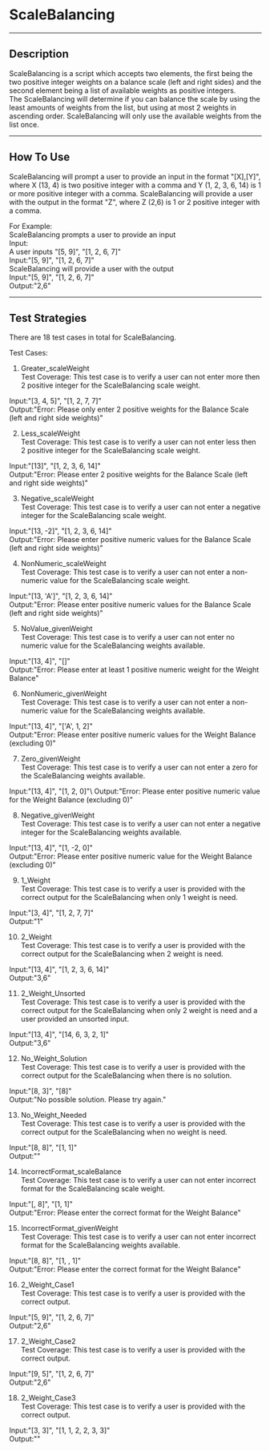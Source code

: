 # ScaleBalancing
------------------------------------------
Description
------------------------------------------
ScaleBalancing is a script which accepts two elements, the first being the two positive integer weights on a balance scale (left and right sides) and the second element being a list of available weights as positive integers.\
The ScaleBalancing will determine if you can balance the scale by using the least amounts of weights from the list, but using at most 2 weights in ascending order. ScaleBalancing will only use the available weights from the list once.

------------------------------------------
How To Use
------------------------------------------
ScaleBalancing will prompt a user to provide an input in the format "[X],[Y]", where X (13, 4) is two positive integer with a comma and Y (1, 2, 3, 6, 14) is 1 or more positive integer with a comma. ScaleBalancing will provide a user with the output in the format "Z", where Z (2,6) is 1 or 2 positive integer with a comma.

For Example:\
ScaleBalancing prompts a user to provide an input\
  Input:\
A user inputs "[5, 9]", "[1, 2, 6, 7]"\
  Input:"[5, 9]", "[1, 2, 6, 7]"\
ScaleBalancing will provide a user with the output\
  Input:"[5, 9]", "[1, 2, 6, 7]"\
  Output:"2,6"
  
------------------------------------------
Test Strategies
------------------------------------------
There are 18 test cases in total for ScaleBalancing.

Test Cases:
1. Greater_scaleWeight\
  Test Coverage: This test case is to verify a user can not enter more then 2 positive integer for the ScaleBalancing scale weight.
  
  Input:"[3, 4, 5]", "[1, 2, 7, 7]"\
  Output:"Error: Please only enter 2 positive weights for the Balance Scale (left and right side weights)"
  
2. Less_scaleWeight\
  Test Coverage: This test case is to verify a user can not enter less then 2 positive integer for the ScaleBalancing scale weight.
    
  Input:"[13]", "[1, 2, 3, 6, 14]"\
  Output:"Error: Please enter 2 positive weights for the Balance Scale (left and right side weights)"
  
3. Negative_scaleWeight\
  Test Coverage: This test case is to verify a user can not enter a negative integer for the ScaleBalancing scale weight.
    
  Input:"[13, -2]", "[1, 2, 3, 6, 14]"\
  Output:"Error: Please enter positive numeric values for the Balance Scale (left and right side weights)"
  
4. NonNumeric_scaleWeight\
  Test Coverage: This test case is to verify a user can not enter a non-numeric value for the ScaleBalancing scale weight.
    
  Input:"[13, 'A']", "[1, 2, 3, 6, 14]"\
  Output:"Error: Please enter positive numeric values for the Balance Scale (left and right side weights)"
  
5. NoValue_givenWeight\
  Test Coverage: This test case is to verify a user can not enter no numeric value for the ScaleBalancing weights available.
  
  Input:"[13, 4]", "[]"\
  Output:"Error: Please enter at least 1 positive numeric weight for the Weight Balance"
  
6. NonNumeric_givenWeight\
  Test Coverage: This test case is to verify a user can not enter a non-numeric value for the ScaleBalancing weights available.
    
  Input:"[13, 4]", "['A', 1, 2]"\
  Output:"Error: Please enter positive numeric values for the Weight Balance (excluding 0)"
  
7. Zero_givenWeight\
  Test Coverage: This test case is to verify a user can not enter a zero for the ScaleBalancing weights available.
    
  Input:"[13, 4]", "[1, 2, 0]"\ 
  Output:"Error: Please enter positive numeric value for the Weight Balance (excluding 0)"
  
8. Negative_givenWeight\
  Test Coverage: This test case is to verify a user can not enter a negative integer for the ScaleBalancing weights available.
    
  Input:"[13, 4]", "[1, -2, 0]"\
  Output:"Error: Please enter positive numeric value for the Weight Balance (excluding 0)"
  
9. 1_Weight\
  Test Coverage: This test case is to verify a user is provided with the correct output for the ScaleBalancing when only 1 weight is need.
    
  Input:"[3, 4]", "[1, 2, 7, 7]"\
  Output:"1"
  
10. 2_Weight\
  Test Coverage: This test case is to verify a user is provided with the correct output for the ScaleBalancing when 2 weight is need.
    
  Input:"[13, 4]", "[1, 2, 3, 6, 14]"\
  Output:"3,6"
  
11. 2_Weight_Unsorted\
  Test Coverage: This test case is to verify a user is provided with the correct output for the ScaleBalancing when only 2 weight is need and a user provided an unsorted input.
    
  Input:"[13, 4]", "[14, 6, 3, 2, 1]"\
  Output:"3,6"
  
12. No_Weight_Solution\
  Test Coverage: This test case is to verify a user is provided with the correct output for the ScaleBalancing when there is no solution.
    
  Input:"[8, 3]", "[8]"\
  Output:"No possible solution. Please try again."
  
13. No_Weight_Needed\
  Test Coverage: This test case is to verify a user is provided with the correct output for the ScaleBalancing when no weight is need.
    
  Input:"[8, 8]", "[1, 1]"\
  Output:""
  
14. IncorrectFormat_scaleBalance\
  Test Coverage: This test case is to verify a user can not enter incorrect format for the ScaleBalancing scale weight.
    
  Input:"[, 8]", "[1, 1]"\
  Output:"Error: Please enter the correct format for the Weight Balance"
  
15. IncorrectFormat_givenWeight\
  Test Coverage: This test case is to verify a user can not enter incorrect format for the ScaleBalancing weights available.
    
  Input:"[8, 8]", "[1, , 1]"\
  Output:"Error: Please enter the correct format for the Weight Balance"
  
16. 2_Weight_Case1\
  Test Coverage: This test case is to verify a user is provided with the correct output.
    
  Input:"[5, 9]", "[1, 2, 6, 7]"\
  Output:"2,6"
  
17. 2_Weight_Case2\
  Test Coverage: This test case is to verify a user is provided with the correct output.
    
  Input:"[9, 5]", "[1, 2, 6, 7]"\
  Output:"2,6"
  
18. 2_Weight_Case3\
  Test Coverage: This test case is to verify a user is provided with the correct output.
    
  Input:"[3, 3]", "[1, 1, 2, 2, 3, 3]"\
  Output:""
